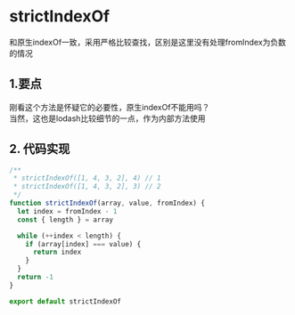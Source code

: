 # strictIndexOf

和原生indexOf一致，采用严格比较查找，区别是这里没有处理fromIndex为负数的情况

## 1.要点

刚看这个方法是怀疑它的必要性，原生indexOf不能用吗？  
当然，这也是lodash比较细节的一点，作为内部方法使用

## 2. 代码实现

```js
/**
 * strictIndexOf([1, 4, 3, 2], 4) // 1
 * strictIndexOf([1, 4, 3, 2], 3) // 2
 */
function strictIndexOf(array, value, fromIndex) {
  let index = fromIndex - 1
  const { length } = array

  while (++index < length) {
    if (array[index] === value) {
      return index
    }
  }
  return -1
}

export default strictIndexOf
```
